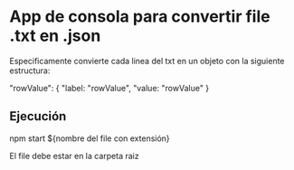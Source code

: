 # App de consola para convertir file .txt en .json


Especificamente convierte cada linea del txt en un objeto con la siguiente estructura:

"rowValue": {
    "label: "rowValue",
    "value: "rowValue"
}

## Ejecución

npm start ${nombre del file con extensión}

El file debe estar en la carpeta raiz